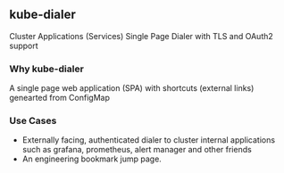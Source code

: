 ## kube-dialer

Cluster Applications (Services) Single Page Dialer with TLS and OAuth2 support

### Why kube-dialer
A single page web application (SPA) with shortcuts (external links) genearted from ConfigMap

### Use Cases
- Externally facing, authenticated dialer to cluster internal applications such as grafana, prometheus, alert manager and other friends
- An engineering bookmark jump page.
